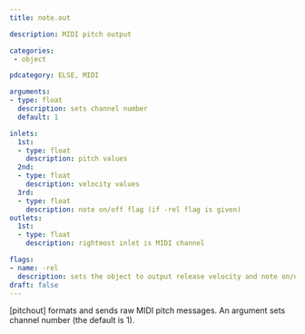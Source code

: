 ```yaml
---
title: note.out

description: MIDI pitch output

categories:
 - object

pdcategory: ELSE, MIDI

arguments:
- type: float
  description: sets channel number
  default: 1

inlets:
  1st:
  - type: float
    description: pitch values
  2nd:
  - type: float
    description: velocity values
  3rd:
  - type: float
    description: note on/off flag (if -rel flag is given)
outlets:
  1st:
  - type: float
    description: rightmost inlet is MIDI channel

flags:
- name: -rel
  description: sets the object to output release velocity and note on/off flag
draft: false
---
```


[pitchout] formats and sends raw MIDI pitch messages. An argument sets channel number (the default is 1).
